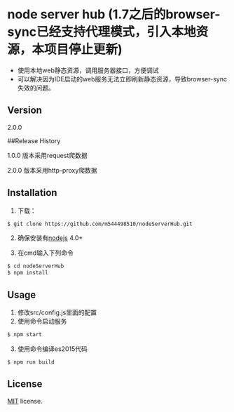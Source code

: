 # node server hub  (1.7之后的browser-sync已经支持代理模式，引入本地资源，本项目停止更新)

  - 使用本地web静态资源，调用服务器接口，方便调试
  - 可以解决因为IDE启动的web服务无法立即刷新静态资源，导致browser-sync失效的问题。

## Version
2.0.0

##Release History

1.0.0 版本采用request爬数据

2.0.0 版本采用http-proxy爬数据

## Installation

1. 下载：

```sh
$ git clone https://github.com/m544498510/nodeServerHub.git
```

2. 确保安装有[nodejs](https://nodejs.org) 4.0+

3. 在cmd输入下列命令

```sh
$ cd nodeServerHub
$ npm install
```

## Usage

1. 修改src/config.js里面的配置
2. 使用命令启动服务

```sh
$ npm start
```

3. 使用命令编译es2015代码

```sh
$ npm run build
```


License
-------------
<a href="./LICENSE" target="_blank">MIT</a> license.
